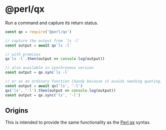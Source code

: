 # @perl/qx

Run a command and capture its return status.

```js
const qx = require('@perl/qx')

// capture the output from `ls -l`
const output = await qx`ls -l`

// with promises
qx`ls -l`.then(output => console.log(output))

// also available in synchronous version
const output = qx.sync`ls -l`

// or as an ordinary function (handy because it avoids needing quoting)
const output = await qx('ls', '-l')
qx('ls', '-l').then(output => console.log(output))
const output = qx.sync('ls', '-l')
```

## Origins

This is intended to provide the same functionality as the
[Perl qx](https://perldoc.perl.org/perlop.html#Quote-Like-Operators) syntax.
